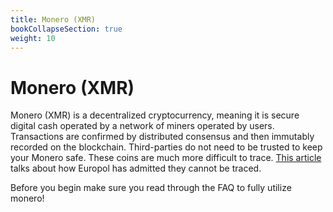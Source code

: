 ```yaml
---
title: Monero (XMR)
bookCollapseSection: true
weight: 10
---
```


# Monero (XMR)

Monero (XMR) is a decentralized cryptocurrency, meaning it is secure digital cash operated by a network of miners operated by users. Transactions are confirmed by distributed consensus and then immutably recorded on the blockchain. Third-parties do not need to be trusted to keep your Monero safe. These coins are much more difficult to trace. [This article](https://www.cryptoglobe.com/latest/2020/01/monero-xmr-transactions-cant-be-traced-says-europol-expert/) talks about how Europol has admitted they cannot be traced.

Before you begin make sure you read through the FAQ to fully utilize monero!